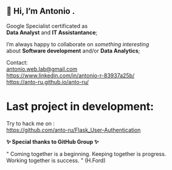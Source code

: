 ## 👋 Hi, I’m Antonio .
Google Specialist certificated as<br>
<b>Data Analyst</b> and <b>IT Assistantance</b>;

I’m always happy to collaborate on <i>something interesting</i><br>
about <b>Software development</b> and/or <b>Data Analytics</b>;

Contact: <br>
antonio.web.lab@gmail.com <br>
https://www.linkedin.com/in/antonio-r-83937a25b/ <br>
https://anto-ru.github.io/anto-ru/ <br>

# Last project in development:
Try to hack me on :
<br>
https://github.com/anto-ru/Flask_User-Authentication
<br/>

<b>✨ Special thanks to GitHub Group ✨</b>
<br/>

" Coming together is a beginning. Keeping together is progress.<br>
  Working together is success. " 
                                                       (H.Ford)
